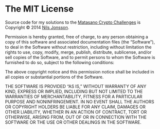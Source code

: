 # The MIT License

Source code for my solutions to the
[Matasano Crypto Challenges][Matasano-Crypto-Challenges] is Copyright © 2014
[Nils Jonsson][mailto-Nils-Jonsson].

Permission is hereby granted, free of charge, to any person obtaining a copy of
this software and associated documentation files (the “Software”), to deal in the
Software without restriction, including without limitation the rights to use,
copy, modify, merge, publish, distribute, sublicense, and/or sell copies of the
Software, and to permit persons to whom the Software is furnished to do so,
subject to the following conditions:

The above copyright notice and this permission notice shall be included in all
copies or substantial portions of the Software.

THE SOFTWARE IS PROVIDED “AS IS,” WITHOUT WARRANTY OF ANY KIND, EXPRESS OR
IMPLIED, INCLUDING BUT NOT LIMITED TO THE WARRANTIES OF MERCHANTABILITY, FITNESS
FOR A PARTICULAR PURPOSE AND NONINFRINGEMENT. IN NO EVENT SHALL THE AUTHORS OR
COPYRIGHT HOLDERS BE LIABLE FOR ANY CLAIM, DAMAGES OR OTHER LIABILITY, WHETHER IN
AN ACTION OF CONTRACT, TORT OR OTHERWISE, ARISING FROM, OUT OF OR IN CONNECTION
WITH THE SOFTWARE OR THE USE OR OTHER DEALINGS IN THE SOFTWARE.

[Matasano-Crypto-Challenges]: http://cryptopals.com
[mailto-Nils-Jonsson]:        mailto:matasano@nilsjonsson.com "Send email to Nils Jonsson"
